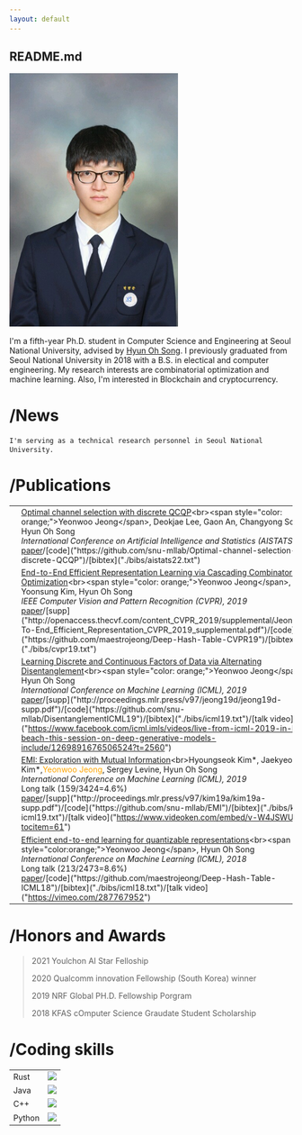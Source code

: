 ```yaml
---
layout: default
---
```


<style>
td, th{
    border: none!important;
}
</style>

## README.md

<img src="./images/face.png" width="300"> 

I'm a fifth-year Ph.D. student in Computer Science and Engineering at Seoul National University, advised by [Hyun Oh Song](https://mllab.snu.ac.kr/hyunoh). I previously graduated from Seoul National University in 2018 with a B.S. in electical and computer engineering. My research interests are combinatorial optimization and machine learning.  Also, I'm interested in Blockchain and cryptocurrency.

# /News
```
I'm serving as a technical research personnel in Seoul National University.
```

# /Publications

|   |   |
|---|---|
| <img src="./images/aistat22.png" width="300"> |[Optimal channel selection with discrete QCQP]("https://virtual.aistats.org/virtual/2022/poster/3483")<br><span style="color: orange;">Yeonwoo Jeong</span>, Deokjae Lee, Gaon An, Changyong Son, Hyun Oh Song<br>_International Conference on Artificial Intelligence and Statistics (AISTATS), 2022_<br>[paper]("https://proceedings.mlr.press/v151/jeong22a/jeong22a.pdf")/[code]("https://github.com/snu-mllab/Optimal-channel-selection-with-discrete-QCQP")/[bibtex]("./bibs/aistats22.txt")|
| <img src="./images/CVPR19_inv_crop_t.png" width="300"> |[End-to-End Efficient Representation Learning via Cascading Combinatorial Optimization]("http://openaccess.thecvf.com/content_CVPR_2019/html/Jeong_End-To-End_Efficient_Representation_Learning_via_Cascading_Combinatorial_Optimization_CVPR_2019_paper.html")<br><span style="color: orange;">Yeonwoo Jeong</span>, Yoonsung Kim, Hyun Oh Song<br>_IEEE Computer Vision and Pattern Recognition (CVPR), 2019_<br>[paper]("http://openaccess.thecvf.com/content_CVPR_2019/papers/Jeong_End-To-End_Efficient_Representation_Learning_via_Cascading_Combinatorial_Optimization_CVPR_2019_paper.pdf")/[supp]("http://openaccess.thecvf.com/content_CVPR_2019/supplemental/Jeong_End-To-End_Efficient_Representation_CVPR_2019_supplemental.pdf")/[code]("https://github.com/maestrojeong/Deep-Hash-Table-CVPR19")/[bibtex]("./bibs/cvpr19.txt")|
| <img src="./images/cascade_short.gif" width="300">|[Learning Discrete and Continuous Factors of Data via Alternating Disentanglement]("http://proceedings.mlr.press/v97/jeong19d.html")<br><span style="color: orange;">Yeonwoo Jeong</span>, Hyun Oh Song<br>_International Conference on Machine Learning (ICML), 2019_<br>[paper]("http://proceedings.mlr.press/v97/jeong19d/jeong19d.pdf")/[supp]("http://proceedings.mlr.press/v97/jeong19d/jeong19d-supp.pdf")/[code]("https://github.com/snu-mllab/DisentanglementICML19")/[bibtex]("./bibs/icml19.txt")/[talk video]("https://www.facebook.com/icml.imls/videos/live-from-icml-2019-in-long-beach-this-session-on-deep-generative-models-include/1269891676506524?t=2560")|
| <img src="./images/emi_integrate_fast.gif" width="300">|[EMI: Exploration with Mutual Information]("http://proceedings.mlr.press/v97/kim19a.html")<br>Hyoungseok Kim*, Jaekyeom Kim*,<span style="color:orange;">Yeonwoo Jeong</span>, Sergey Levine, Hyun Oh Song<br>_International Conference on Machine Learning (ICML), 2019_<br> Long talk (159/3424=4.6%)<br>[paper]("http://proceedings.mlr.press/v97/kim19a/kim19a.pdf")/[supp]("http://proceedings.mlr.press/v97/kim19a/kim19a-supp.pdf")/[code]("https://github.com/snu-mllab/EMI")/[bibtex]("./bibs/kim-icml19.txt")/[talk video]("https://www.videoken.com/embed/v-W4JSWUX28?tocitem=61")|
| <img src="./images/ICML18_inv_t.png" width="300">|[Efficient end-to-end learning for quantizable representations]("http://proceedings.mlr.press/v80/jeong18a.html")<br><span style="color:orange;">Yeonwoo Jeong</span>, Hyun Oh Song<br>_International Conference on Machine Learning (ICML), 2018_<br>Long talk (213/2473=8.6%)<br>[paper]("http://proceedings.mlr.press/v80/jeong18a/jeong18a.pdf")/[code]("https://github.com/maestrojeong/Deep-Hash-Table-ICML18")/[bibtex]("./bibs/icml18.txt")/[talk video]("https://vimeo.com/287767952")|

# /Honors and Awards

> 2021 Youlchon AI Star Felloship
>
> 2020 Qualcomm innovation Fellowship (South Korea) winner
>
> 2019 NRF Global PH.D. Fellowship Porgram 
>
> 2018 KFAS cOmputer Science Graudate Student Scholarship

# /Coding skills

|   |   |
|---|---|
|Rust| ![](https://geps.dev/progress/30)|
|Java| ![](https://geps.dev/progress/50)|
|C++ | ![](https://geps.dev/progress/70)|
|Python | ![](https://geps.dev/progress/100)|

